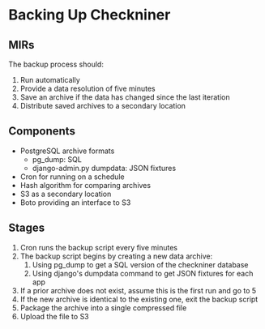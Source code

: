 Backing Up Checkniner
=====================

MIRs
----

The backup process should:

1. Run automatically
2. Provide a data resolution of five minutes
3. Save an archive if the data has changed since the last iteration
4. Distribute saved archives to a secondary location

Components
----------

+ PostgreSQL archive formats
    - pg\_dump: SQL
    - django-admin.py dumpdata: JSON fixtures
+ Cron for running on a schedule
+ Hash algorithm for comparing archives
+ S3 as a secondary location
+ Boto providing an interface to S3

Stages
------

1. Cron runs the backup script every five minutes
2. The backup script begins by creating a new data archive:
    1. Using pg\_dump to get a SQL version of the checkniner database
    2. Using django's dumpdata command to get JSON fixtures for each app
3. If a prior archive does not exist, assume this is the first run and go to 5
4. If the new archive is identical to the existing one, exit the backup script
5. Package the archive into a single compressed file
6. Upload the file to S3
